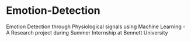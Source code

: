 # Emotion-Detection
Emotion Detection  through Physiological signals using Machine Learning - A Research project during Summer Internship at Bennett University
